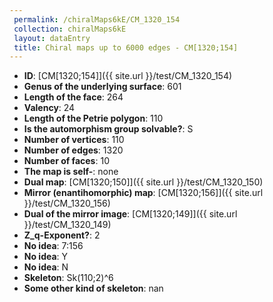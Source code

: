 ```yaml
--- 
 permalink: /chiralMaps6kE/CM_1320_154 
 collection: chiralMaps6kE
 layout: dataEntry
 title: Chiral maps up to 6000 edges - CM[1320;154]
---
```


- **ID**: [CM[1320;154]]({{ site.url }}/test/CM_1320_154)
- **Genus of the underlying surface**: 601
- **Length of the face**: 264
- **Valency**: 24
- **Length of the Petrie polygon**: 110
- **Is the automorphism group solvable?**: S
- **Number of vertices**: 110
- **Number of edges**: 1320
- **Number of faces**: 10
- **The map is self-**: none
- **Dual map**: [CM[1320;150]]({{ site.url }}/test/CM_1320_150)
- **Mirror (enantihomorphic) map**: [CM[1320;156]]({{ site.url }}/test/CM_1320_156)
- **Dual of the mirror image**: [CM[1320;149]]({{ site.url }}/test/CM_1320_149)
- **Z_q-Exponent?**: 2
- **No idea**:  7:156
- **No idea**: Y
- **No idea**: N
- **Skeleton**: Sk(110;2)^6
- **Some other kind of skeleton**: nan
